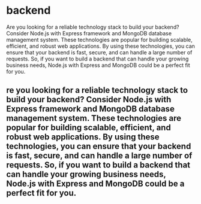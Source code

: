 # backend

Are you looking for a reliable technology stack to build your backend? Consider Node.js with Express framework and MongoDB database management system. These technologies are popular for building scalable, efficient, and robust web applications. By using these technologies, you can ensure that your backend is fast, secure, and can handle a large number of requests. So, if you want to build a backend that can handle your growing business needs, Node.js with Express and MongoDB could be a perfect fit for you.
<h2>
  re you looking for a reliable technology stack to build your backend? Consider Node.js with Express framework and MongoDB database management system. These technologies are popular for building scalable, efficient, and robust web applications. By using these technologies, you can ensure that your backend is fast, secure, and can handle a large number of requests. So, if you want to build a backend that can handle your growing business needs, Node.js with Express and MongoDB could be a perfect fit for you.
</h2>
